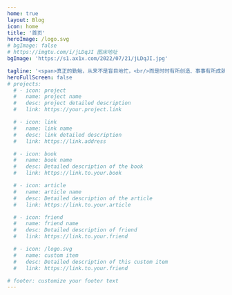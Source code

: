 ```yaml
---
home: true
layout: Blog
icon: home
title: '首页'
heroImage: /logo.svg
# bgImage: false
# https://imgtu.com/i/jLDqJI 图床地址
bgImage: 'https://s1.ax1x.com/2022/07/21/jLDqJI.jpg'

tagline: '<span>真正的勤勉，从来不是盲目地忙，<br/>而是时时有所创造、事事有所成就、处处有所精进</span>'
heroFullScreen: false
# projects:
  # - icon: project
  #   name: project name
  #   desc: project detailed description
  #   link: https://your.project.link

  # - icon: link
  #   name: link name
  #   desc: link detailed description
  #   link: https://link.address

  # - icon: book
  #   name: book name
  #   desc: Detailed description of the book
  #   link: https://link.to.your.book

  # - icon: article
  #   name: article name
  #   desc: Detailed description of the article
  #   link: https://link.to.your.article

  # - icon: friend
  #   name: friend name
  #   desc: Detailed description of friend
  #   link: https://link.to.your.friend

  # - icon: /logo.svg
  #   name: custom item
  #   desc: Detailed description of this custom item
  #   link: https://link.to.your.friend

# footer: customize your footer text
---
```


<!-- This is a blog home page demo.

To use this layout, you should set both `layout: Blog` and `home: true` in the page front matter. -->

<!-- For related configuration docs, please see [blog homepage](https://vuepress-theme-hope.github.io/v2/guide/blog/home/). -->
